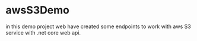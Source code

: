 # awsS3Demo
in this demo project web have created some endpoints to work with aws S3 service with .net core web api.
